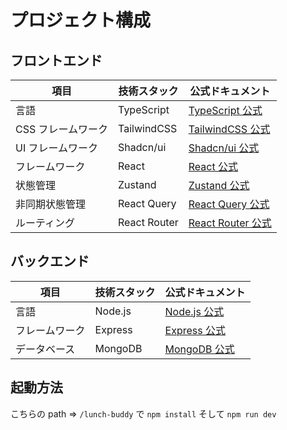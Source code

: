 # プロジェクト構成

## フロントエンド

| 項目               | 技術スタック | 公式ドキュメント                                                          |
| ------------------ | ------------ | ------------------------------------------------------------------------- |
| 言語               | TypeScript | [TypeScript 公式](https://www.typescriptlang.org/docs/)                   |
| CSS フレームワーク | TailwindCSS  | [TailwindCSS 公式](https://tailwindcss.com/docs)                          |
| UI フレームワーク  | Shadcn/ui    | [Shadcn/ui 公式](https://ui.shadcn.com/)                                  |
| フレームワーク     | React        | [React 公式](https://react.dev/learn)                                     |
| 状態管理           | Zustand      | [Zustand 公式](https://docs.pmnd.rs/zustand/getting-started/introduction) |
| 非同期状態管理     | React Query  | [React Query 公式](https://tanstack.com/query/v3/docs)                    |
| ルーティング       | React Router | [React Router 公式](https://reactrouter.com/en/main)                      |

## バックエンド

| 項目           | 技術スタック             | 公式ドキュメント                                                 |
| -------------- | ------------------------ | ---------------------------------------------------------------- |
| 言語           | Node.js                  | [Node.js 公式](https://nodejs.org/en/docs/)                      |
| フレームワーク | Express                  | [Express 公式](https://expressjs.com/en/starter/installing.html) |
| データベース   | MongoDB | [MongoDB 公式](https://docs.mongodb.com/)                        |

## 起動方法

こちらの path => `/lunch-buddy` で `npm install` そして `npm run dev`
